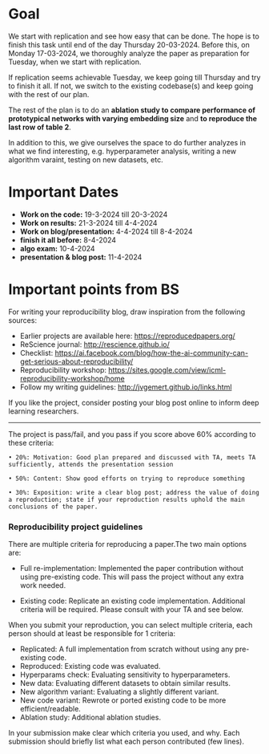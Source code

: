 # Goal
We start with replication and see how easy that can be done. The hope is to finish this task until end of the day Thursday 20-03-2024. Before this, on Monday 17-03-2024, we thoroughly analyze the paper as preparation for Tuesday, when we start with replication.

If replication seems achievable Tuesday, we keep going till Thursday and try to finish it all. If not, we switch to the existing codebase(s) and keep going with the rest of our plan.

The rest of the plan is to do an **ablation study to compare performance of prototypical networks with varying embedding size** and **to reproduce the last row of table 2**.

In addition to this, we give ourselves the space to do further analyzes in what we find interesting, e.g. hyperparameter analysis, writing a new algorithm varaint, testing on new datasets, etc.

# Important Dates
- **Work on the code:** 19-3-2024 till 20-3-2024
- **Work on results:** 21-3-2024 till 4-4-2024 
- **Work on blog/presentation:** 4-4-2024 till 8-4-2024
- **finish it all before:** 8-4-2024
- **algo exam:** 10-4-2024
- **presentation & blog post:** 11-4-2024




# Important points from BS

For writing your reproducibility blog, draw inspiration from the following sources:

- Earlier projects are available here: https://reproducedpapers.org/ 
- ReScience journal: http://rescience.github.io/ 
- Checklist: https://ai.facebook.com/blog/how-the-ai-community-can-get-serious-about-reproducibility/ 
- Reproducibility workshop: https://sites.google.com/view/icml-reproducibility-workshop/home 
- Follow my writing guidelines: http://jvgemert.github.io/links.html 

If you like the project, consider posting your blog post online to inform deep learning researchers.

---

The project is pass/fail, and you pass if you score above 60% according to these criteria:

    • 20%: Motivation: Good plan prepared and discussed with TA, meets TA sufficiently, attends the presentation session

    • 50%: Content: Show good efforts on trying to reproduce something

    • 30%: Exposition: write a clear blog post; address the value of doing a reproduction; state if your reproduction results uphold the main conclusions of the paper.


### Reproducibility project guidelines
There are multiple criteria for reproducing a paper.The two main options are: 

- Full re-implementation: Implemented the paper contribution without using pre-existing code. This will pass the project without any extra work needed.

- Existing code: Replicate an existing code implementation. Additional criteria will be required. Please consult with your TA and see below.

When you submit your reproduction, you can select multiple criteria, each person should at least be responsible for 1 criteria:

- Replicated: A full implementation from scratch without using any pre-existing code.
- Reproduced: Existing code was evaluated.
- Hyperparams check: Evaluating sensitivity to hyperparameters.
- New data: Evaluating different datasets to obtain similar results.
- New algorithm variant: Evaluating a slightly different variant.
- New code variant: Rewrote or ported existing code to be more efficient/readable.
- Ablation study: Additional ablation studies.

In your submission make clear which criteria you used, and why. Each submission should briefly list what each person contributed (few lines). 
